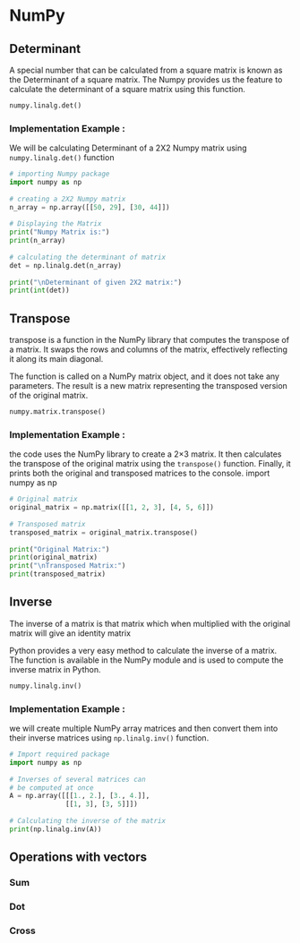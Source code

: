 # NumPy 

## Determinant


A special number that can be calculated from a square matrix is known as the Determinant of a square matrix. The Numpy provides us the feature to calculate the determinant of a square matrix using this function.
```python
numpy.linalg.det()
```

### Implementation Example :
We will be calculating Determinant of a 2X2 Numpy matrix using `numpy.linalg.det()` function
```python
# importing Numpy package 
import numpy as np 
  
# creating a 2X2 Numpy matrix 
n_array = np.array([[50, 29], [30, 44]]) 
  
# Displaying the Matrix 
print("Numpy Matrix is:") 
print(n_array) 
  
# calculating the determinant of matrix 
det = np.linalg.det(n_array) 
  
print("\nDeterminant of given 2X2 matrix:") 
print(int(det)) 
```
## Transpose
transpose is a function in the NumPy library that computes the transpose of a matrix. It swaps the rows and columns of the matrix, effectively reflecting it along its main diagonal. 

The function is called on a NumPy matrix object, and it does not take any parameters. The result is a new matrix representing the transposed version of the original matrix.
```python
numpy.matrix.transpose()
```
### Implementation Example :
the code uses the NumPy library to create a 2×3 matrix. It then calculates the transpose of the original matrix using the `transpose()` function. Finally, it prints both the original and transposed matrices to the console.
import numpy as np
```python 
# Original matrix
original_matrix = np.matrix([[1, 2, 3], [4, 5, 6]])
 
# Transposed matrix
transposed_matrix = original_matrix.transpose()
 
print("Original Matrix:")
print(original_matrix)
print("\nTransposed Matrix:")
print(transposed_matrix)
```
## Inverse
The inverse of a matrix is that matrix which when multiplied with the original matrix will give an identity matrix

Python provides a very easy method to calculate the inverse of a matrix. The function is available in the NumPy module and is used to compute the inverse matrix in Python.
   
```python
numpy.linalg.inv()
```
### Implementation Example :
we will create multiple NumPy array matrices and then convert them into their inverse matrices using `np.linalg.inv()` function.
```python
# Import required package
import numpy as np
 
# Inverses of several matrices can
# be computed at once
A = np.array([[[1., 2.], [3., 4.]],
              [[1, 3], [3, 5]]])
 
# Calculating the inverse of the matrix
print(np.linalg.inv(A))
```

## Operations with vectors 
### Sum
### Dot
### Cross



